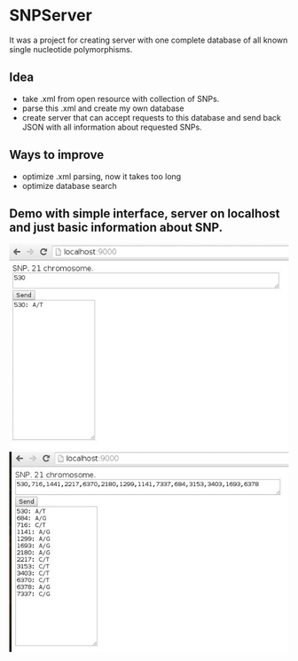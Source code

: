 # SNPServer

It was a project for creating server with one complete database of all known single nucleotide polymorphisms. 

## Idea

* take .xml from open resource with collection of SNPs.
* parse this .xml and create my own database 
* create server that can accept requests to this database and send back JSON with all information about requested SNPs.

## Ways to improve

* optimize .xml parsing, now it takes too long
* optimize database search

## Demo with simple interface, server on localhost and just basic information about SNP.
<img src="screenshot0.jpg" /> <img src="screenshot1.jpg"/>
